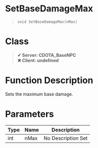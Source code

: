 # SetBaseDamageMax
> `void SetBaseDamageMax(nMax)`
# Class
> __✔ Server: CDOTA_BaseNPC__  
> __✖ Client: undefined__  
# Function Description
Sets the maximum base damage.
# Parameters
Type|Name|Description
--|--|--
int|nMax|No Description Set
